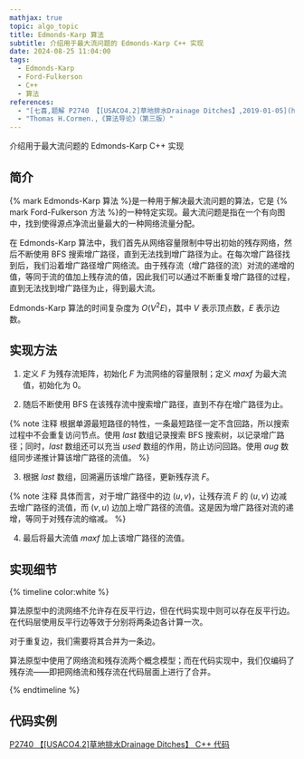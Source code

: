```yaml
---
mathjax: true
topic: algo_topic
title: Edmonds-Karp 算法
subtitle: 介绍用于最大流问题的 Edmonds-Karp C++ 实现
date: 2024-08-25 11:04:00
tags:
  - Edmonds-Karp
  - Ford-Fulkerson
  - C++
  - 算法
references:
  - "[七喜,题解 P2740 【[USACO4.2]草地排水Drainage Ditches】,2019-01-05](https://www.luogu.com.cn/article/k5l808hx)"
  - "Thomas H.Cormen.,《算法导论》（第三版）"
---
```


<p id='brief'>介绍用于最大流问题的 Edmonds-Karp C++ 实现</p>

<!-- more -->
<script>document.getElementById('brief').remove();</script>

## 简介

{% mark Edmonds-Karp 算法 %}是一种用于解决最大流问题的算法，它是 {% mark Ford-Fulkerson 方法 %}的一种特定实现。最大流问题是指在一个有向图中，找到使得源点净流出量最大的一种网络流量分配。

在 Edmonds-Karp 算法中，我们首先从网络容量限制中导出初始的残存网络，然后不断使用 BFS 搜索增广路径，直到无法找到增广路径为止。在每次增广路径找到后，我们沿着增广路径增广网络流。由于残存流（增广路径的流）对流的递增的值，等同于流的值加上残存流的值，因此我们可以通过不断重复增广路径的过程，直到无法找到增广路径为止，得到最大流。

Edmonds-Karp 算法的时间复杂度为 $O(V^2 E)$，其中 $V$ 表示顶点数，$E$ 表示边数。

## 实现方法

1. 定义 $F$ 为残存流矩阵，初始化 $F$ 为流网络的容量限制；定义 $maxf$ 为最大流值，初始化为 $0$。

2. 随后不断使用 BFS 在该残存流中搜索增广路径，直到不存在增广路径为止。

{% note 注释 根据单源最短路径的特性，一条最短路径一定不含回路，所以搜索过程中不会重复访问节点。使用 $last$ 数组记录搜索 BFS 搜索树，以记录增广路径；同时，$last$ 数组还可以充当 $used$ 数组的作用，防止访问回路。使用 $aug$ 数组同步递推计算该增广路径的流值。 %}

3. 根据 $last$ 数组，回溯遍历该增广路径，更新残存流 $F$。

{% note 注释 具体而言，对于增广路径中的边 $(u,v)$，让残存流 $F$ 的 $(u,v)$ 边减去增广路径的流值，而 $(v,u)$ 边加上增广路径的流值。这是因为增广路径对流的递增，等同于对残存流的缩减。 %}

4. 最后将最大流值 $maxf$ 加上该增广路径的流值。

## 实现细节

{% timeline color:white %}

<!-- node 第一点 -->

算法原型中的流网络不允许存在反平行边，但在代码实现中则可以存在反平行边。在代码层使用反平行边等效于分别将两条边各计算一次。

<!-- node 第二点 -->

对于重复边，我们需要将其合并为一条边。

<!-- node 第三点 -->

算法原型中使用了网络流和残存流两个概念模型；而在代码实现中，我们仅编码了残存流——即把网络流和残存流在代码层面上进行了合并。

{% endtimeline %}

## 代码实例

[P2740 【[USACO4.2]草地排水Drainage Ditches】 C++ 代码](https://www.luogu.com.cn/record/174893427)
